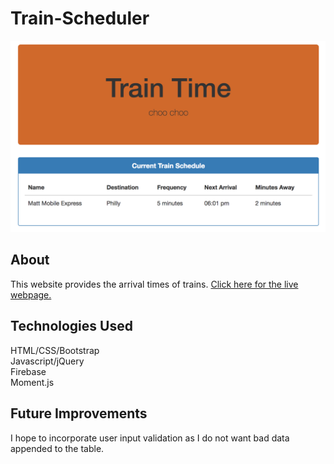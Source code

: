 # Train-Scheduler

![Screenshot](screenshot.png)

## About
This website provides the arrival times of trains. <a href="https://mjefferis.github.io/Train-Scheduler/"> Click here for the live webpage. </a>

## Technologies Used
HTML/CSS/Bootstrap<br/>
Javascript/jQuery<br/>
Firebase<br/>
Moment.js<br/>

## Future Improvements
I hope to incorporate user input validation as I do not want bad data appended to the table. 




